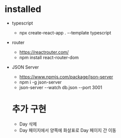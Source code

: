 # installed

- typescript

  - npx create-react-app . --template typescript

- router

  - https://reactrouter.com/
  - npm install react-router-dom

- JSON Server

  - https://www.npmjs.com/package/json-server
  - npm i -g json-server
  - json-server --watch db.json --port 3001

  # 추가 구현

  - Day 삭제
  - Day 페이지에서 양쪽에 화살표로 Day 페이지 간 이동

